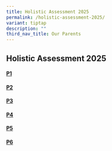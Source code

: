 ```yaml
---
title: Holistic Assessment 2025
permalink: /holistic-assessment-2025/
variant: tiptap
description: ""
third_nav_title: Our Parents
---
```

<h2>Holistic Assessment 2025</h2>
<h4><a href="/files/AMKP_Holistic_Assessment_Letter_2025_P1_final.pdf" rel="noopener noreferrer nofollow" target="_blank">P1</a></h4>
<h4><a href="/files/AMKP_Holistic_Assessment_Letter_2025_P2_final.pdf" rel="noopener noreferrer nofollow" target="_blank">P2</a></h4>
<h4><a href="/files/AMKP_Holistic_Assessment_Letter_2025_P3_final.pdf" rel="noopener nofollow" target="_blank">P3</a></h4>
<h4><a href="/files/AMKP_Holistic_Assessment_Letter_2025_P4_final.pdf" rel="noopener nofollow" target="_blank">P4</a></h4>
<h4><a href="/files/AMKP_Holistic_Assessment_Letter_2025_P5_final.pdf" rel="noopener noreferrer nofollow" target="_blank">P5</a></h4>
<h4><a href="/files/AMKP_Holistic_Assessment_Letter_2025_P6_final.pdf" rel="noopener noreferrer nofollow" target="_blank">P6</a></h4>
<p></p>
